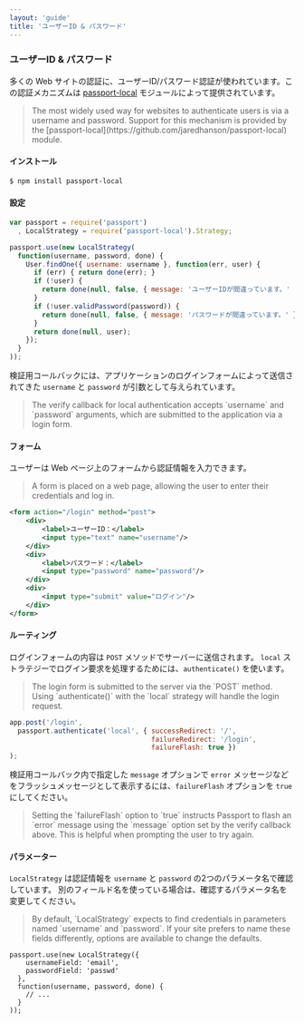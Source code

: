 ```yaml
---
layout: 'guide'
title: 'ユーザーID & パスワード'
---
```


### ユーザーID & パスワード

多くの Web サイトの認証に、ユーザーID/パスワード認証が使われています。この認証メカニズムは [passport-local](https://github.com/jaredhanson/passport-local) モジュールによって提供されています。

<blockquote class="original">
The most widely used way for websites to authenticate users is via a username
and password.  Support for this mechanism is provided by the [passport-local](https://github.com/jaredhanson/passport-local)
module.
</blockquote>


#### インストール

```bash
$ npm install passport-local
```

#### 設定

```javascript
var passport = require('passport')
  , LocalStrategy = require('passport-local').Strategy;

passport.use(new LocalStrategy(
  function(username, password, done) {
    User.findOne({ username: username }, function(err, user) {
      if (err) { return done(err); }
      if (!user) {
        return done(null, false, { message: 'ユーザーIDが間違っています。' });
      }
      if (!user.validPassword(password)) {
        return done(null, false, { message: 'パスワードが間違っています。' });
      }
      return done(null, user);
    });
  }
));
```

検証用コールバックには、アプリケーションのログインフォームによって送信されてきた `username` と `password` が引数として与えられています。

<blockquote class="original">
The verify callback for local authentication accepts `username` and `password`
arguments, which are submitted to the application via a login form.
</blockquote>

#### フォーム

ユーザーは Web ページ上のフォームから認証情報を入力できます。

<blockquote class="original">
A form is placed on a web page, allowing the user to enter their credentials and
log in.
</blockquote>

```xml
<form action="/login" method="post">
    <div>
        <label>ユーザーID：</label>
        <input type="text" name="username"/>
    </div>
    <div>
        <label>パスワード：</label>
        <input type="password" name="password"/>
    </div>
    <div>
        <input type="submit" value="ログイン"/>
    </div>
</form>
```

#### ルーティング

ログインフォームの内容は `POST` メソッドでサーバーに送信されます。
`local` ストラテジーでログイン要求を処理するためには、`authenticate()` を使います。

<blockquote class="original">
The login form is submitted to the server via the `POST` method.  Using
`authenticate()` with the `local` strategy will handle the login request.
</blockquote>

```javascript
app.post('/login',
  passport.authenticate('local', { successRedirect: '/',
                                   failureRedirect: '/login',
                                   failureFlash: true })
);
```

検証用コールバック内で指定した `message` オプションで `error` メッセージなどをフラッシュメッセージとして表示するには、`failureFlash` オプションを `true` にしてください。

<blockquote class="original">
Setting the `failureFlash` option to `true` instructs Passport to flash an
`error` message using the `message` option set by the verify callback above.
This is helpful when prompting the user to try again.
</blockquote>

#### パラメーター

`LocalStrategy` は認証情報を `username` と `password` の2つのパラメータ名で確認しています。
別のフィールド名を使っている場合は、確認するパラメータ名を変更してください。

<blockquote class="original">
By default, `LocalStrategy` expects to find credentials in parameters named
`username` and `password`.  If your site prefers to name these fields
differently, options are available to change the defaults.
</blockquote>

    passport.use(new LocalStrategy({
        usernameField: 'email',
        passwordField: 'passwd'
      },
      function(username, password, done) {
        // ...
      }
    ));
